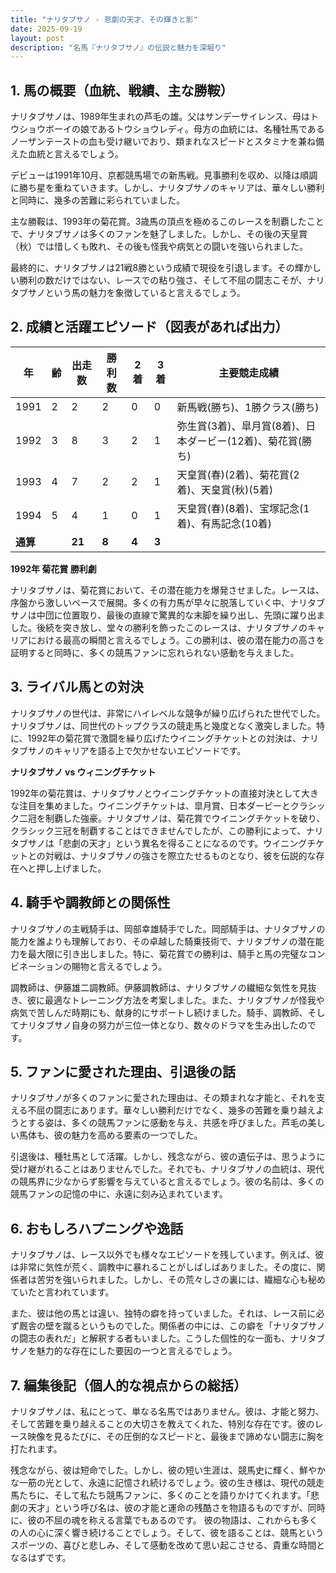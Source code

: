 ```yaml
---
title: "ナリタブサノ - 悲劇の天才、その輝きと影"
date: 2025-09-19
layout: post
description: "名馬『ナリタブサノ』の伝説と魅力を深堀り"
---
```


## 1. 馬の概要（血統、戦績、主な勝鞍）

ナリタブサノは、1989年生まれの芦毛の雄。父はサンデーサイレンス、母はトウショウボーイの娘であるトウショウレディ。母方の血統には、名種牡馬であるノーザンテーストの血も受け継いでおり、類まれなスピードとスタミナを兼ね備えた血統と言えるでしょう。

デビューは1991年10月、京都競馬場での新馬戦。見事勝利を収め、以降は順調に勝ち星を重ねていきます。しかし、ナリタブサノのキャリアは、華々しい勝利と同時に、幾多の苦難に彩られていました。

主な勝鞍は、1993年の菊花賞。3歳馬の頂点を極めるこのレースを制覇したことで、ナリタブサノは多くのファンを魅了しました。しかし、その後の天皇賞（秋）では惜しくも敗れ、その後も怪我や病気との闘いを強いられました。

最終的に、ナリタブサノは21戦8勝という成績で現役を引退します。その輝かしい勝利の数だけではない、レースでの粘り強さ、そして不屈の闘志こそが、ナリタブサノという馬の魅力を象徴していると言えるでしょう。


## 2. 成績と活躍エピソード（図表があれば出力）

| 年 | 齢 | 出走数 | 勝利数 | 2着 | 3着 | 主要競走成績 |
|---|---|---|---|---|---|---|
| 1991 | 2 | 2 | 2 | 0 | 0 | 新馬戦(勝ち)、1勝クラス(勝ち) |
| 1992 | 3 | 8 | 3 | 2 | 1 |  弥生賞(3着)、皐月賞(8着)、日本ダービー(12着)、菊花賞(勝ち) |
| 1993 | 4 | 7 | 2 | 2 | 1 |  天皇賞(春)(2着)、菊花賞(2着)、天皇賞(秋)(5着) |
| 1994 | 5 | 4 | 1 | 0 | 1 |  天皇賞(春)(8着)、宝塚記念(1着)、有馬記念(10着)|
| **通算** |  | **21** | **8** | **4** | **3** |  |


**1992年 菊花賞 勝利劇**

ナリタブサノは、菊花賞において、その潜在能力を爆発させました。レースは、序盤から激しいペースで展開。多くの有力馬が早々に脱落していく中、ナリタブサノは中団に位置取り、最後の直線で驚異的な末脚を繰り出し、先頭に躍り出ました。後続を突き放し、堂々の勝利を飾ったこのレースは、ナリタブサノのキャリアにおける最高の瞬間と言えるでしょう。この勝利は、彼の潜在能力の高さを証明すると同時に、多くの競馬ファンに忘れられない感動を与えました。


## 3. ライバル馬との対決

ナリタブサノの世代は、非常にハイレベルな競争が繰り広げられた世代でした。ナリタブサノは、同世代のトップクラスの競走馬と幾度となく激突しました。特に、1992年の菊花賞で激闘を繰り広げたウイニングチケットとの対決は、ナリタブサノのキャリアを語る上で欠かせないエピソードです。


**ナリタブサノ vs ウィニングチケット**

1992年の菊花賞は、ナリタブサノとウイニングチケットの直接対決として大きな注目を集めました。ウイニングチケットは、皐月賞、日本ダービーとクラシック二冠を制覇した強豪。ナリタブサノは、菊花賞でウイニングチケットを破り、クラシック三冠を制覇することはできませんでしたが、この勝利によって、ナリタブサノは「悲劇の天才」という異名を得ることになるのです。ウイニングチケットとの対戦は、ナリタブサノの強さを際立たせるものとなり、彼を伝説的な存在へと押し上げました。


## 4. 騎手や調教師との関係性

ナリタブサノの主戦騎手は、岡部幸雄騎手でした。岡部騎手は、ナリタブサノの能力を誰よりも理解しており、その卓越した騎乗技術で、ナリタブサノの潜在能力を最大限に引き出しました。特に、菊花賞での勝利は、騎手と馬の完璧なコンビネーションの賜物と言えるでしょう。


調教師は、伊藤雄二調教師。伊藤調教師は、ナリタブサノの繊細な気性を見抜き、彼に最適なトレーニング方法を考案しました。また、ナリタブサノが怪我や病気で苦しんだ時期にも、献身的にサポートし続けました。騎手、調教師、そしてナリタブサノ自身の努力が三位一体となり、数々のドラマを生み出したのです。


## 5. ファンに愛された理由、引退後の話

ナリタブサノが多くのファンに愛された理由は、その類まれな才能と、それを支える不屈の闘志にあります。華々しい勝利だけでなく、幾多の苦難を乗り越えようとする姿は、多くの競馬ファンに感動を与え、共感を呼びました。芦毛の美しい馬体も、彼の魅力を高める要素の一つでした。


引退後は、種牡馬として活躍。しかし、残念ながら、彼の遺伝子は、思うように受け継がれることはありませんでした。それでも、ナリタブサノの血統は、現代の競馬界に少なからず影響を与えていると言えるでしょう。彼の名前は、多くの競馬ファンの記憶の中に、永遠に刻み込まれています。


## 6. おもしろハプニングや逸話

ナリタブサノは、レース以外でも様々なエピソードを残しています。例えば、彼は非常に気性が荒く、調教中に暴れることがしばしばありました。その度に、関係者は苦労を強いられました。しかし、その荒々しさの裏には、繊細な心も秘めていたと言われています。


また、彼は他の馬とは違い、独特の癖を持っていました。それは、レース前に必ず厩舎の壁を蹴るというものでした。関係者の中には、この癖を「ナリタブサノの闘志の表れだ」と解釈する者もいました。こうした個性的な一面も、ナリタブサノを魅力的な存在にした要因の一つと言えるでしょう。


## 7. 編集後記（個人的な視点からの総括）

ナリタブサノは、私にとって、単なる名馬ではありません。彼は、才能と努力、そして苦難を乗り越えることの大切さを教えてくれた、特別な存在です。彼のレース映像を見るたびに、その圧倒的なスピードと、最後まで諦めない闘志に胸を打たれます。


残念ながら、彼は短命でした。しかし、彼の短い生涯は、競馬史に輝く、鮮やかな一筋の光として、永遠に記憶され続けるでしょう。彼の生き様は、現代の競走馬たちに、そして私たち競馬ファンに、多くのことを語りかけてくれます。「悲劇の天才」という呼び名は、彼の才能と運命の残酷さを物語るものですが、同時に、彼の不屈の魂を称える言葉でもあるのです。  彼の物語は、これからも多くの人の心に深く響き続けることでしょう。そして、彼を語ることは、競馬というスポーツの、喜びと悲しみ、そして感動を改めて思い起こさせる、貴重な時間となるはずです。
